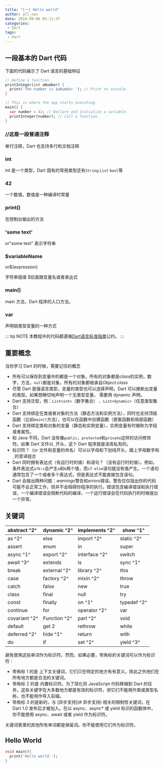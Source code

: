 ```yaml
---
title: "[一] Hello world"
author: all_nan
date: 2019-09-06 05:11:37
categories: 
 - Dart
tags: 
 - Dart
---
```


## 一段基本的 Dart 代码

下面的代码展示了 Dart 语言的基础特征

```Dart
// Define a function.
printInteger(int aNumber) {
  print('The number is $aNumber.'); // Print to console.
}

// This is where the app starts executing.
main() {
  var number = 42; // Declare and initialize a variable.
  printInteger(number); // Call a function.
}

```

### //这是一段普通注释

单行注释，Dart 也支持多行和文档注释

### int

int 是一个类型，Dart 固有的常用类型还有`String` `List` `bool`等

### 42

一个数值，数值是一种编译时常量

### print()

在控制台输出的方法

### 'some text'

or"some text" 表示字符串

### $variableName

or\${expression}

字符串插值 \$后面跟变量名或者表达式

### main()

main 方法，Dart 程序的入口方法。

### var

声明弱类型变量的一种方式

::: tip NOTE
本教程中的代码都遵循[Dart语言标准指南](https://dart.dev/guides/language/effective-dart/style)公约。
:::

## 重要概念

当你学习 Dart 的时候，需要记住的概念

- 所有可以保存到变量中的都是一个对象，所有的对象都是*class*的实例，数字，方法，`null`都是对象，所有的对象都继承自*Object.class*
- 尽管 Dart 是强语言类型，变量的类型也可以选择声明，Dart 可以推断出变量的类型。如果想确切地声明一个无类型变量， 需要用 dynamic 声明。
- Dart 支持泛型，例：`List<int>`（数字集合） 、`List<dynamic>`（任意类型集合）
- Dart 支持绑定在类或者对象的方法（静态方法和实例方法），同时也支持顶级函数（比如`main()`方法），也可以在函数中创建函数（嵌套函数和局部函数）
- Dart 支持绑定类和对象的变量（静态和实例变量），实例变量有时被称为字段或者属性。
- 和 Java 不同，Dart 没有像`public`，`protected`和`private`这样的访问修饰符。如果 Dart 文件以`_`开头，这个 Dart 程序就是该库私有的。
- 标识符？（or 文件和变量的命名）可以以字母和下划线开头，跟上字母数字和`_`的音译组合
- Dart 同时拥有表达式（有运行时的值）和语句？（没有运行时的值）。例如，条件表达式`a?b:c`会产生`a`和`b`两个值，而`if-else`语句就没有值产生。一个语句通常包含了一个或者多个表达式，但是表达式不能直接包含语句。
- Dart 会报出两种问题：*warnings*警告和*errors*错误。警告仅仅指出你的代码可能不会正常工作，但并不会阻碍你程序的执行。错误包含编译错误和执行错误，一个编译错误会阻断代码的编译，一个运行错误会在代码执行的时候提出一个异常。

## 关键词

| abstract ^2^  | dynamic ^2^  | implements ^2^ | show ^1^    |
| :------------ | ------------ | -------------- | ----------- |
| as ^2^        | else         | import ^2^     | static ^2^  |
| assert        | enum         | in             | super       |
| async ^1^     | export ^2^   | interface ^2^  | switch      |
| await ^3^     | extends      | is             | sync ^1^    |
| break         | external ^2^ | library ^2^    | this        |
| case          | factory ^2^  | mixin ^2^      | throw       |
| catch         | false        | new            | true        |
| class         | final        | null           | try         |
| const         | finally      | on ^1^         | typedef ^2^ |
| continue      | for          | operator ^2^   | var         |
| covariant ^2^ | Function ^2^ | part ^2^       | void        |
| default       | get 2        | rethrow        | while       |
| deferred ^2^  | hide ^1^     | return         | with        |
| do            | if           | set ^2^        | yield ^3^   |

避免使用这些单词作为标识符。然而，如果必要，带角标的关键词可以作为标识符：

- 带角标 1 的是 上下文关键词，它们只在特定的地方有有意义。除此之外他们在所有地方都是合法的关键词。
- 带角标 2 的是 内置标识符。为了简化将 JavaScript 代码移植到 Dart 的任务，这些关键字在大多数地方都是有效的标识符，但它们不能用作类或类型名称，也不能用作导入前缀。
- 带角标 3 的是新的，与 [异步支持](# 异步支持) 相关的限制性关键词，在 Dart 1.0 发布后才被加入。在以 async、async\* 或 yield 标识的函数体中，你不能使用 async、await 或者 yield 作为标识符。

关键词表里的其他所有单词都是保留词。你不能使用它们作为标识符。

## Hello World

```Dart
void main(){
  print('Hello world.');
}
```
